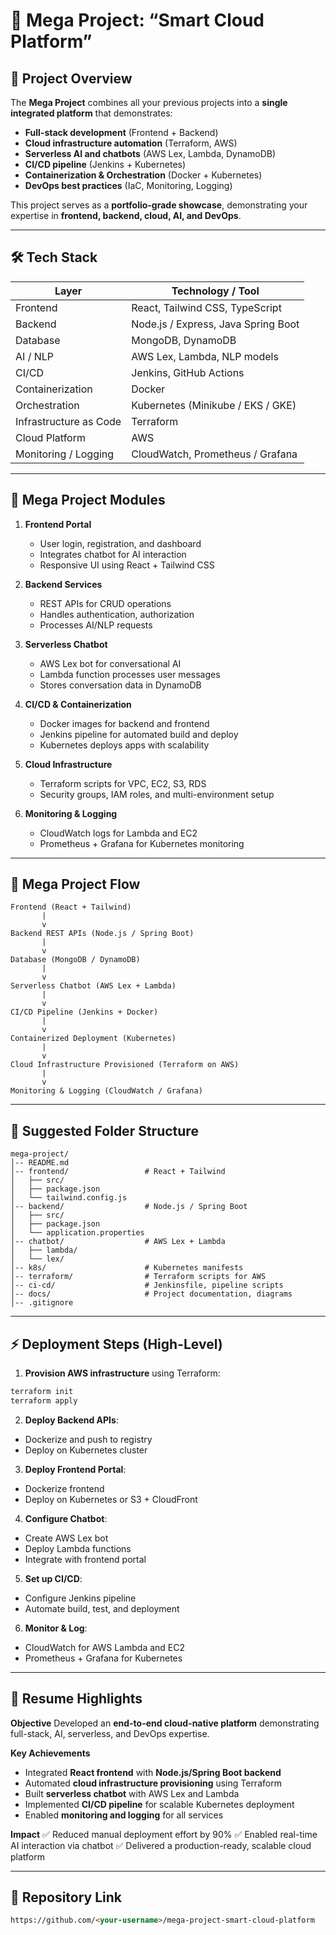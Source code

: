 # 🚀 Mega Project: “Smart Cloud Platform”

## 📌 Project Overview

The **Mega Project** combines all your previous projects into a **single integrated platform** that demonstrates:

* **Full-stack development** (Frontend + Backend)
* **Cloud infrastructure automation** (Terraform, AWS)
* **Serverless AI and chatbots** (AWS Lex, Lambda, DynamoDB)
* **CI/CD pipeline** (Jenkins + Kubernetes)
* **Containerization & Orchestration** (Docker + Kubernetes)
* **DevOps best practices** (IaC, Monitoring, Logging)

This project serves as a **portfolio-grade showcase**, demonstrating your expertise in **frontend, backend, cloud, AI, and DevOps**.

---

## 🛠️ Tech Stack

| Layer                  | Technology / Tool                   |
| ---------------------- | ----------------------------------- |
| Frontend               | React, Tailwind CSS, TypeScript     |
| Backend                | Node.js / Express, Java Spring Boot |
| Database               | MongoDB, DynamoDB                   |
| AI / NLP               | AWS Lex, Lambda, NLP models         |
| CI/CD                  | Jenkins, GitHub Actions             |
| Containerization       | Docker                              |
| Orchestration          | Kubernetes (Minikube / EKS / GKE)   |
| Infrastructure as Code | Terraform                           |
| Cloud Platform         | AWS                                 |
| Monitoring / Logging   | CloudWatch, Prometheus / Grafana    |

---

## 📂 Mega Project Modules

1. **Frontend Portal**

   * User login, registration, and dashboard
   * Integrates chatbot for AI interaction
   * Responsive UI using React + Tailwind CSS

2. **Backend Services**

   * REST APIs for CRUD operations
   * Handles authentication, authorization
   * Processes AI/NLP requests

3. **Serverless Chatbot**

   * AWS Lex bot for conversational AI
   * Lambda function processes user messages
   * Stores conversation data in DynamoDB

4. **CI/CD & Containerization**

   * Docker images for backend and frontend
   * Jenkins pipeline for automated build and deploy
   * Kubernetes deploys apps with scalability

5. **Cloud Infrastructure**

   * Terraform scripts for VPC, EC2, S3, RDS
   * Security groups, IAM roles, and multi-environment setup

6. **Monitoring & Logging**

   * CloudWatch logs for Lambda and EC2
   * Prometheus + Grafana for Kubernetes monitoring

---

## 🔄 Mega Project Flow

```
Frontend (React + Tailwind)
       |
       v
Backend REST APIs (Node.js / Spring Boot)
       |
       v
Database (MongoDB / DynamoDB)
       |
       v
Serverless Chatbot (AWS Lex + Lambda)
       |
       v
CI/CD Pipeline (Jenkins + Docker)
       |
       v
Containerized Deployment (Kubernetes)
       |
       v
Cloud Infrastructure Provisioned (Terraform on AWS)
       |
       v
Monitoring & Logging (CloudWatch / Grafana)
```

---

## 📂 Suggested Folder Structure

```
mega-project/
│-- README.md
│-- frontend/                 # React + Tailwind
│   ├── src/
│   ├── package.json
│   └── tailwind.config.js
│-- backend/                  # Node.js / Spring Boot
│   ├── src/
│   ├── package.json
│   └── application.properties
│-- chatbot/                  # AWS Lex + Lambda
│   ├── lambda/
│   └── lex/
│-- k8s/                      # Kubernetes manifests
│-- terraform/                # Terraform scripts for AWS
│-- ci-cd/                    # Jenkinsfile, pipeline scripts
│-- docs/                     # Project documentation, diagrams
│-- .gitignore
```

---

## ⚡ Deployment Steps (High-Level)

1. **Provision AWS infrastructure** using Terraform:

```bash
terraform init
terraform apply
```

2. **Deploy Backend APIs**:

* Dockerize and push to registry
* Deploy on Kubernetes cluster

3. **Deploy Frontend Portal**:

* Dockerize frontend
* Deploy on Kubernetes or S3 + CloudFront

4. **Configure Chatbot**:

* Create AWS Lex bot
* Deploy Lambda functions
* Integrate with frontend portal

5. **Set up CI/CD**:

* Configure Jenkins pipeline
* Automate build, test, and deployment

6. **Monitor & Log**:

* CloudWatch for AWS Lambda and EC2
* Prometheus + Grafana for Kubernetes

---

## 📝 Resume Highlights

**Objective**
Developed an **end-to-end cloud-native platform** demonstrating full-stack, AI, serverless, and DevOps expertise.

**Key Achievements**

* Integrated **React frontend** with **Node.js/Spring Boot backend**
* Automated **cloud infrastructure provisioning** using Terraform
* Built **serverless chatbot** with AWS Lex and Lambda
* Implemented **CI/CD pipeline** for scalable Kubernetes deployment
* Enabled **monitoring and logging** for all services

**Impact**
✅ Reduced manual deployment effort by 90%
✅ Enabled real-time AI interaction via chatbot
✅ Delivered a production-ready, scalable cloud platform

---

## 🔗 Repository Link

```md
https://github.com/<your-username>/mega-project-smart-cloud-platform
```
